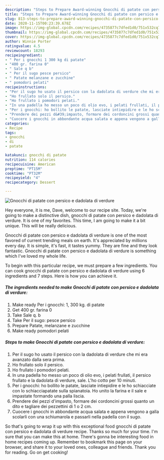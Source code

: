 ```yaml
---
description: "Steps to Prepare Award-winning Gnocchi di patate con persico e dadolata di verdure"
title: "Steps to Prepare Award-winning Gnocchi di patate con persico e dadolata di verdure"
slug: 813-steps-to-prepare-award-winning-gnocchi-di-patate-con-persico-e-dadolata-di-verdure
date: 2020-11-15T00:23:39.678Z
image: https://img-global.cpcdn.com/recipes/4735877c7dfed1d0/751x532cq70/gnocchi-di-patate-con-persico-e-dadolata-di-verdure-recipe-main-photo.jpg
thumbnail: https://img-global.cpcdn.com/recipes/4735877c7dfed1d0/751x532cq70/gnocchi-di-patate-con-persico-e-dadolata-di-verdure-recipe-main-photo.jpg
cover: https://img-global.cpcdn.com/recipes/4735877c7dfed1d0/751x532cq70/gnocchi-di-patate-con-persico-e-dadolata-di-verdure-recipe-main-photo.jpg
author: Winnie Porter
ratingvalue: 4.5
reviewcount: 18293
recipeingredient:
- " Per i gnocchi 1 300 kg di patate"
- "400 gr. farina 0"
- " Sale q b"
- " Per il sugo pesce persico"
- " Patate melanzane e zucchine"
- " pomodori pelati"
recipeinstructions:
- "Per il sugo ho usato il persico con la dadolata di verdure che mi era avanzato dalla sera prima."
- "Ho frullato solo il persico."
- "Ho frullato i pomodori pelati."
- "In una padella ho messo un poco di olio evo, i pelati frullati, il persico frullato e la dadolata di verdure, sale. L&#39;ho cotto per 10 minuti."
- "Per i gnocchi: ho bollito le patate, lasciate intiepidire e le ho schiacciate con lo schiacciapatate sulla spianatoia. Ho unito la farina e il sale e impastate formando una palla liscia."
- "Prendere dei pezzi d&#39;impasto, formare dei cordoncini grossi quanto un dito e tagliare dei pezzettini di 1 o 2 cm."
- "Cuocere i gnocchi in abbondante acqua salata e appena vengono a galla scolarli con una schiumarola e passarli nella padella con il sugo."
categories:
- Recipe
tags:
- gnocchi
- di
- patate

katakunci: gnocchi di patate 
nutrition: 114 calories
recipecuisine: American
preptime: "PT15M"
cooktime: "PT32M"
recipeyield: "4"
recipecategory: Dessert

---
```



![Gnocchi di patate con persico e dadolata di verdure](https://img-global.cpcdn.com/recipes/4735877c7dfed1d0/751x532cq70/gnocchi-di-patate-con-persico-e-dadolata-di-verdure-recipe-main-photo.jpg)

Hey everyone, it is me, Dave, welcome to our recipe site. Today, we're going to make a distinctive dish, gnocchi di patate con persico e dadolata di verdure. It is one of my favorites. This time, I am going to make it a bit unique. This will be really delicious.



Gnocchi di patate con persico e dadolata di verdure is one of the most favored of current trending meals on earth. It's appreciated by millions every day. It is simple, it's fast, it tastes yummy. They are fine and they look fantastic. Gnocchi di patate con persico e dadolata di verdure is something which I've loved my whole life.


To begin with this particular recipe, we must prepare a few ingredients. You can cook gnocchi di patate con persico e dadolata di verdure using 6 ingredients and 7 steps. Here is how you can achieve it.

<!--inarticleads1-->

##### The ingredients needed to make Gnocchi di patate con persico e dadolata di verdure:

1. Make ready  Per i gnocchi: 1, 300 kg. di patate
1. Get 400 gr. farina 0
1. Take  Sale q. b
1. Take  Per il sugo: pesce persico
1. Prepare  Patate, melanzane e zucchine
1. Make ready  pomodori pelati




<!--inarticleads2-->

##### Steps to make Gnocchi di patate con persico e dadolata di verdure:

1. Per il sugo ho usato il persico con la dadolata di verdure che mi era avanzato dalla sera prima.
1. Ho frullato solo il persico.
1. Ho frullato i pomodori pelati.
1. In una padella ho messo un poco di olio evo, i pelati frullati, il persico frullato e la dadolata di verdure, sale. L&#39;ho cotto per 10 minuti.
1. Per i gnocchi: ho bollito le patate, lasciate intiepidire e le ho schiacciate con lo schiacciapatate sulla spianatoia. Ho unito la farina e il sale e impastate formando una palla liscia.
1. Prendere dei pezzi d&#39;impasto, formare dei cordoncini grossi quanto un dito e tagliare dei pezzettini di 1 o 2 cm.
1. Cuocere i gnocchi in abbondante acqua salata e appena vengono a galla scolarli con una schiumarola e passarli nella padella con il sugo.




So that's going to wrap it up with this exceptional food gnocchi di patate con persico e dadolata di verdure recipe. Thanks so much for your time. I'm sure that you can make this at home. There's gonna be interesting food in home recipes coming up. Remember to bookmark this page on your browser, and share it to your loved ones, colleague and friends. Thank you for reading. Go on get cooking!
